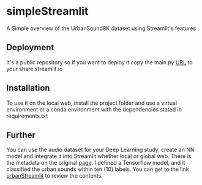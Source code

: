 # simpleStreamlit
A Simple overview of the UrbanSound8K dataset using Streamlit's features

## Deployment
It's a public repository so if you want to deploy it copy the main.py [URL](https://github.com/drkbluescience/simpleStreamlit/blob/main/main.py) to your share.streamlit.io

## Installation
To use it on the local web, install the project folder and use a virtual environment or a conda environment with the dependencies stated in requirements.txt

## Further
You can use the audio dataset for your Deep Learning study, create an NN model and integrate it into Streamlit whether local or global web.
There is the metadata on the original [page](https://urbansounddataset.weebly.com/urbansound8k.html).
I defined a Tensorflow model, and it classified the urban sounds within ten (10) labels. You can get to the link [urbanStreamlit](https://huggingface.co/spaces/Enise/urbanstreamlit) to review the contents.
